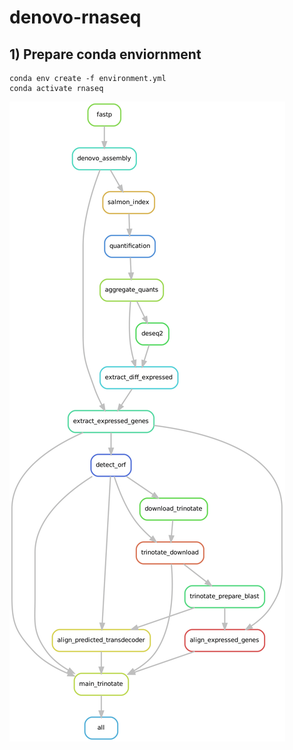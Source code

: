 # denovo-rnaseq

## 1) Prepare conda enviornment

```
conda env create -f environment.yml
conda activate rnaseq
```


![](rulegraph.png?raw=true)